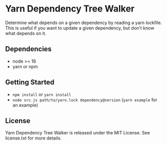 # Yarn Dependency Tree Walker

Determine what depends on a given dependency by reading a yarn lockfile. This is useful if you want to update a given dependency, but don't know what depends on it.

## Dependencies

* node >= 16
* yarn or npm

## Getting Started

* `npm install` or `yarn install`
* `node src.js path/to/yarn.lock dependency@version` (`yarn example` for an example)

## License

Yarn Dependency Tree Walker is released under the MIT License. See license.txt for more details.